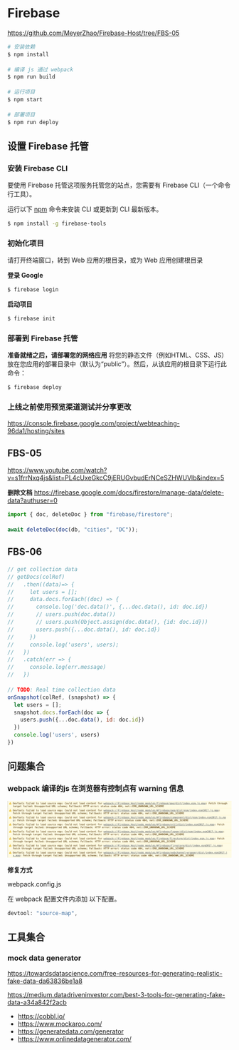 # Firebase
https://github.com/MeyerZhao/Firebase-Host/tree/FBS-05


```bash
# 安装依赖
$ npm install

# 编译 js 通过 webpack
$ npm run build

# 运行项目
$ npm start

# 部署项目
$ npm run deploy
```



## 设置 Firebase 托管

### 安装 Firebase CLI

要使用 Firebase 托管这项服务托管您的站点，您需要有 Firebase CLI（一个命令行工具）。

运行以下 [npm](https://www.npmjs.com/) 命令来安装 CLI 或更新到 CLI 最新版本。

```bash
$ npm install -g firebase-tools
```



### 初始化项目

请打开终端窗口，转到 Web 应用的根目录，或为 Web 应用创建根目录

**登录 Google**

```bash
$ firebase login
```

**启动项目**

```bash
$ firebase init
```



### 部署到 Firebase 托管

**准备就绪之后，请部署您的网络应用**
将您的静态文件（例如HTML、CSS、JS）放在您应用的部署目录中（默认为“public”）。然后，从该应用的根目录下运行此命令：

```bash
$ firebase deploy
```



### 上线之前使用预览渠道测试并分享更改

https://console.firebase.google.com/project/webteaching-96da1/hosting/sites



## FBS-05
https://www.youtube.com/watch?v=s1frrNxq4js&list=PL4cUxeGkcC9jERUGvbudErNCeSZHWUVlb&index=5

**删除文档**
https://firebase.google.com/docs/firestore/manage-data/delete-data?authuser=0

```js
import { doc, deleteDoc } from "firebase/firestore";

await deleteDoc(doc(db, "cities", "DC"));
```


## FBS-06

```js
// get collection data
// getDocs(colRef)
//   .then((data)=> {
//     let users = [];
//     data.docs.forEach((doc) => {
//       console.log('doc.data()', {...doc.data(), id: doc.id})
//       // users.push(doc.data())
//       // users.push(Object.assign(doc.data(), {id: doc.id}))
//       users.push({...doc.data(), id: doc.id})
//     })
//     console.log('users', users);
//   })
//   .catch(err => {
//     console.log(err.message)
//   })

// TODO: Real time collection data
onSnapshot(colRef, (snapshot) => {
  let users = [];
  snapshot.docs.forEach(doc => {
    users.push({...doc.data(), id: doc.id})
  })
  console.log('users', users)
})
```




## 问题集合

### webpack 编译的js 在浏览器有控制点有 warning 信息

![image-20220831155514912](assets/images/image-20220831155514912.png)

**修复方式**

webpack.config.js

在 webpack 配置文件内添加 以下配置。

```js
devtool: "source-map",
```

## 工具集合

### mock data generator

https://towardsdatascience.com/free-resources-for-generating-realistic-fake-data-da63836be1a8

https://medium.datadriveninvestor.com/best-3-tools-for-generating-fake-data-a34a842f2acb

- https://cobbl.io/
- https://www.mockaroo.com/
- https://generatedata.com/generator
- https://www.onlinedatagenerator.com/